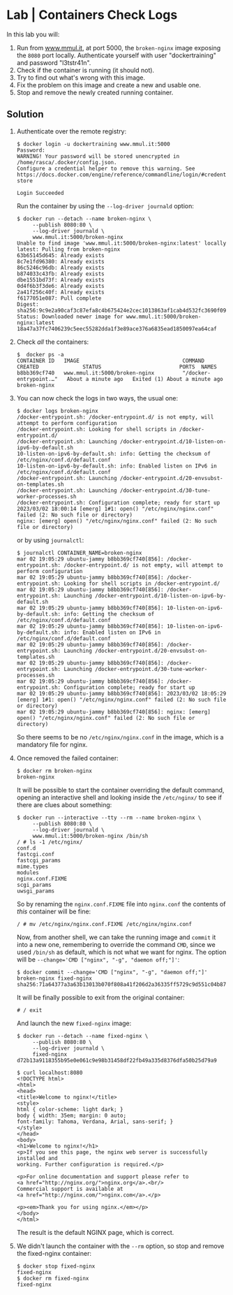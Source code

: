 # Lab | Containers Check Logs

In this lab you will:

1. Run from www.mmul.it, at port 5000, the `broken-nginx` image exposing the
   `8080` port locally.
   Authenticate yourself with user "dockertraining" and password "l3tstr41n".
2. Check if the container is running (it should not).
3. Try to find out what's wrong with this image.
4. Fix the problem on this image and create a new and usable one.
5. Stop and remove the newly created running container.

## Solution

1. Authenticate over the remote registry:

   ```console
   $ docker login -u dockertraining www.mmul.it:5000
   Password:
   WARNING! Your password will be stored unencrypted in /home/rasca/.docker/config.json.
   Configure a credential helper to remove this warning. See
   https://docs.docker.com/engine/reference/commandline/login/#credentials-store

   Login Succeeded
   ```

   Run the container by using the `--log-driver journald` option:

   ```console
   $ docker run --detach --name broken-nginx \
        --publish 8080:80 \
        --log-driver journald \
        www.mmul.it:5000/broken-nginx
   Unable to find image 'www.mmul.it:5000/broken-nginx:latest' locally
   latest: Pulling from broken-nginx
   63b65145d645: Already exists
   8c7e1fd96380: Already exists
   86c5246c96db: Already exists
   b874033c43fb: Already exists
   dbe1551bd73f: Already exists
   0d4f6b3f3de6: Already exists
   2a41f256c40f: Already exists
   f6177051e087: Pull complete
   Digest: sha256:9c9e2a90caf3c87efa8c4b675424e2cec1013863af1cab4d532fc3690f09ec0b
   Status: Downloaded newer image for www.mmul.it:5000/broken-nginx:latest
   18a47a37fc7406239c5eec55282dda1f3e89ace376a6835ead1850097ea64caf
   ```

2. Check *all* the containers:

   ```console
   $  docker ps -a
   CONTAINER ID   IMAGE                                 COMMAND                  CREATED              STATUS                         PORTS  NAMES
   b8bb369cf740   www.mmul.it:5000/broken-nginx         "/docker-entrypoint.…"   About a minute ago   Exited (1) About a minute ago         broken-nginx
   ```

3. You can now check the logs in two ways, the usual one:

   ```console
   $ docker logs broken-nginx
   /docker-entrypoint.sh: /docker-entrypoint.d/ is not empty, will attempt to perform configuration
   /docker-entrypoint.sh: Looking for shell scripts in /docker-entrypoint.d/
   /docker-entrypoint.sh: Launching /docker-entrypoint.d/10-listen-on-ipv6-by-default.sh
   10-listen-on-ipv6-by-default.sh: info: Getting the checksum of /etc/nginx/conf.d/default.conf
   10-listen-on-ipv6-by-default.sh: info: Enabled listen on IPv6 in /etc/nginx/conf.d/default.conf
   /docker-entrypoint.sh: Launching /docker-entrypoint.d/20-envsubst-on-templates.sh
   /docker-entrypoint.sh: Launching /docker-entrypoint.d/30-tune-worker-processes.sh
   /docker-entrypoint.sh: Configuration complete; ready for start up
   2023/03/02 18:00:14 [emerg] 1#1: open() "/etc/nginx/nginx.conf" failed (2: No such file or directory)
   nginx: [emerg] open() "/etc/nginx/nginx.conf" failed (2: No such file or directory)
   ```

   or by using `journalctl`:

   ```console
   $ journalctl CONTAINER_NAME=broken-nginx
   mar 02 19:05:29 ubuntu-jammy b8bb369cf740[856]: /docker-entrypoint.sh: /docker-entrypoint.d/ is not empty, will attempt to perform configuration
   mar 02 19:05:29 ubuntu-jammy b8bb369cf740[856]: /docker-entrypoint.sh: Looking for shell scripts in /docker-entrypoint.d/
   mar 02 19:05:29 ubuntu-jammy b8bb369cf740[856]: /docker-entrypoint.sh: Launching /docker-entrypoint.d/10-listen-on-ipv6-by-default.sh
   mar 02 19:05:29 ubuntu-jammy b8bb369cf740[856]: 10-listen-on-ipv6-by-default.sh: info: Getting the checksum of /etc/nginx/conf.d/default.conf
   mar 02 19:05:29 ubuntu-jammy b8bb369cf740[856]: 10-listen-on-ipv6-by-default.sh: info: Enabled listen on IPv6 in /etc/nginx/conf.d/default.conf
   mar 02 19:05:29 ubuntu-jammy b8bb369cf740[856]: /docker-entrypoint.sh: Launching /docker-entrypoint.d/20-envsubst-on-templates.sh
   mar 02 19:05:29 ubuntu-jammy b8bb369cf740[856]: /docker-entrypoint.sh: Launching /docker-entrypoint.d/30-tune-worker-processes.sh
   mar 02 19:05:29 ubuntu-jammy b8bb369cf740[856]: /docker-entrypoint.sh: Configuration complete; ready for start up
   mar 02 19:05:29 ubuntu-jammy b8bb369cf740[856]: 2023/03/02 18:05:29 [emerg] 1#1: open() "/etc/nginx/nginx.conf" failed (2: No such file or directory)
   mar 02 19:05:29 ubuntu-jammy b8bb369cf740[856]: nginx: [emerg] open() "/etc/nginx/nginx.conf" failed (2: No such file or directory)
   ```

   So there seems to be no `/etc/nginx/nginx.conf` in the image, which is a
   mandatory file for nginx.

4. Once removed the failed container:

   ```console
   $ docker rm broken-nginx
   broken-nginx
   ```

   It will be possible to start the container overriding the default command,
   opening an interactive shell and looking inside the `/etc/nginx/` to see if
   there are clues about something:

   ```console
   $ docker run --interactive --tty --rm --name broken-nginx \
        --publish 8080:80 \
        --log-driver journald \
        www.mmul.it:5000/broken-nginx /bin/sh
   / # ls -1 /etc/nginx/
   conf.d
   fastcgi.conf
   fastcgi_params
   mime.types
   modules
   nginx.conf.FIXME
   scgi_params
   uwsgi_params
   ```

   So by renaming the `nginx.conf.FIXME` file into `nginx.conf` the contents of
   *this* container will be fine:

   ```console
   / # mv /etc/nginx/nginx.conf.FIXME /etc/nginx/nginx.conf
   ```

   Now, from another shell, we can take the running image and `commit` it into a
   new one, remembering to override the command `CMD`, since we used `/bin/sh`
   as default, which is not what we want for nginx.
   The option will be `--change='CMD ["nginx", "-g", "daemon off;"]'`:

   ```console
   $ docker commit --change='CMD ["nginx", "-g", "daemon off;"]' broken-nginx fixed-nginx
   sha256:71a64377a3a63b13013b070f808a41f206d2a36335ff5729c9d551c04b871eab
   ```

   It will be finally possible to exit from the original container:

   ```console
   # / exit
   ```

   And launch the new `fixed-nginx` image:

   ```console
   $ docker run --detach --name fixed-nginx \
        --publish 8080:80 \
        --log-driver journald \
        fixed-nginx
   d72b13a9118355b95e0e061c9e98b31458df22fb49a335d8376dfa50b25d79a9

   $ curl localhost:8080
   <!DOCTYPE html>
   <html>
   <head>
   <title>Welcome to nginx!</title>
   <style>
   html { color-scheme: light dark; }
   body { width: 35em; margin: 0 auto;
   font-family: Tahoma, Verdana, Arial, sans-serif; }
   </style>
   </head>
   <body>
   <h1>Welcome to nginx!</h1>
   <p>If you see this page, the nginx web server is successfully installed and
   working. Further configuration is required.</p>

   <p>For online documentation and support please refer to
   <a href="http://nginx.org/">nginx.org</a>.<br/>
   Commercial support is available at
   <a href="http://nginx.com/">nginx.com</a>.</p>

   <p><em>Thank you for using nginx.</em></p>
   </body>
   </html>
   ```

   The result is the default NGINX page, which is correct.

5. We didn't launch the container with the `--rm` option, so stop and remove
   the fixed-nginx container:

   ```console
   $ docker stop fixed-nginx
   fixed-nginx
   $ docker rm fixed-nginx
   fixed-nginx
   ```
